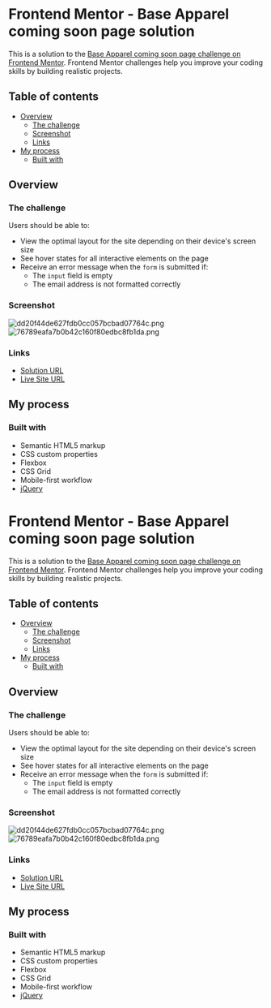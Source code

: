 # Frontend Mentor - Base Apparel coming soon page solution

This is a solution to the [Base Apparel coming soon page challenge on Frontend Mentor](https://www.frontendmentor.io/challenges/base-apparel-coming-soon-page-5d46b47f8db8a7063f9331a0). Frontend Mentor challenges help you improve your coding skills by building realistic projects.

## Table of contents

- [Overview](#overview)
  - [The challenge](#the-challenge)
  - [Screenshot](#screenshot)
  - [Links](#links)
- [My process](#my-process)
  - [Built with](#built-with)

## Overview

### The challenge

Users should be able to:

- View the optimal layout for the site depending on their device's screen size
- See hover states for all interactive elements on the page
- Receive an error message when the `form` is submitted if:
  - The `input` field is empty
  - The email address is not formatted correctly

### Screenshot

![dd20f44de627fdb0cc057bcbad07764c.png](./_resources/dd20f44de627fdb0cc057bcbad07764c.png)
![76789eafa7b0b42c160f80edbc8fb1da.png](./_resources/76789eafa7b0b42c160f80edbc8fb1da.png)

### Links

- [Solution URL](https://github.com/ChrolloKryber/base-apparel-frontend-mentor)
- [Live Site URL](https://chrollokryber.github.io/base-apparel-frontend-mentor/)

## My process

### Built with

- Semantic HTML5 markup
- CSS custom properties
- Flexbox
- CSS Grid
- Mobile-first workflow
- [jQuery](https://jquery.com)

# Frontend Mentor - Base Apparel coming soon page solution

This is a solution to the [Base Apparel coming soon page challenge on Frontend Mentor](https://www.frontendmentor.io/challenges/base-apparel-coming-soon-page-5d46b47f8db8a7063f9331a0). Frontend Mentor challenges help you improve your coding skills by building realistic projects.

## Table of contents

- [Overview](#overview)
  - [The challenge](#the-challenge)
  - [Screenshot](#screenshot)
  - [Links](#links)
- [My process](#my-process)
  - [Built with](#built-with)

## Overview

### The challenge

Users should be able to:

- View the optimal layout for the site depending on their device's screen size
- See hover states for all interactive elements on the page
- Receive an error message when the `form` is submitted if:
  - The `input` field is empty
  - The email address is not formatted correctly

### Screenshot

![dd20f44de627fdb0cc057bcbad07764c.png](./_resources/dd20f44de627fdb0cc057bcbad07764c.png)
![76789eafa7b0b42c160f80edbc8fb1da.png](./_resources/76789eafa7b0b42c160f80edbc8fb1da.png)

### Links

- [Solution URL](https://github.com/ChrolloKryber/base-apparel-frontend-mentor)
- [Live Site URL](https://chrollokryber.github.io/base-apparel-frontend-mentor/)

## My process

### Built with

- Semantic HTML5 markup
- CSS custom properties
- Flexbox
- CSS Grid
- Mobile-first workflow
- [jQuery](https://jquery.com)
